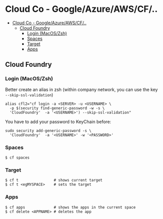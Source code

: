 # Cloud Co - Google/Azure/AWS/CF/..

<!-- @import "[TOC]" {cmd="toc" depthFrom=1 depthTo=6 orderedList=false} -->

<!-- code_chunk_output -->

- [Cloud Co - Google/Azure/AWS/CF/..](#cloud-co-googleazureawscf)
  - [Cloud Foundry](#cloud-foundry)
    - [Login (MacOS/Zsh)](#login-macoszsh)
    - [Spaces](#spaces)
    - [Target](#target)
    - [Apps](#apps)

<!-- /code_chunk_output -->

## Cloud Foundry

### Login (MacOS/Zsh)

Better create an alias in zsh (within company network, you can use the key `--skip-ssl-validation`)

```shell
alias cfl2="cf login -a <SERVER> -u <USERNAME> \
  -p $(security find-generic-password -w -s \
  'CloudFoundry'  -a '<USERNAME>') --skip-ssl-validation"
```

You have to add your password to KeyChain before:

```shell
sudo security add-generic-password -s \
  'CloudFoundry'  -a '<USERNAME>' -w '<PASSWORD>'
```

### Spaces

`$ cf spaces`

### Target

```shell
$ cf t                # shows current target
$ cf t <egMYSPACE>    # sets the target
```

### Apps

```shell
$ cf apps             # shows the apps in the current space
$ cf delete <APPNAME> # deletes the app
```

